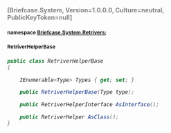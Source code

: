 <h4 style='color: gray;margin:0; padding:0;'> [Briefcase.System, Version=1.0.0.0, Culture=neutral, PublicKeyToken=null]</h4>

#### <small>namespace [Briefcase.System.Retrivers](../Namespace/Briefcase.System.Retrivers.md);</small>

#### <small>RetriverHelperBase</small>

<i>

```csharp
public class RetriverHelperBase
{

	IEnumerable<Type> Types { get; set; }

	public RetriverHelperBase(Type type); 

	public RetriverHelperInterface AsInterface(); 

	public RetriverHelper AsClass(); 
}
```

</i>
